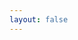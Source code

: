 ```yaml
---
layout: false
---
```


<script setup>
const client_id = '102134934'
const response_type = 'code'
const redirect_uri = encodeURIComponent('https://wuhaochao.top/oauth/qq/code')
const baseUrl = 'https://graph.qq.com/oauth2.0/authorize'
const state = 'xxxxx'
const url = `${baseUrl}?client_id=${client_id}&response_type=${response_type}&scope=all&state=${state}&redirect_uri=${redirect_uri}`
location.href = url
</script>